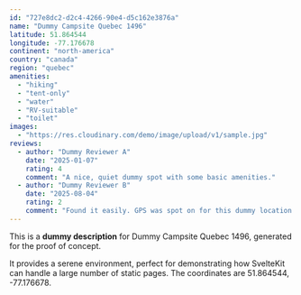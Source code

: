 ```yaml
---
id: "727e8dc2-d2c4-4266-90e4-d5c162e3876a"
name: "Dummy Campsite Quebec 1496"
latitude: 51.864544
longitude: -77.176678
continent: "north-america"
country: "canada"
region: "quebec"
amenities:
  - "hiking"
  - "tent-only"
  - "water"
  - "RV-suitable"
  - "toilet"
images:
  - "https://res.cloudinary.com/demo/image/upload/v1/sample.jpg"
reviews:
  - author: "Dummy Reviewer A"
    date: "2025-01-07"
    rating: 4
    comment: "A nice, quiet dummy spot with some basic amenities."
  - author: "Dummy Reviewer B"
    date: "2025-08-04"
    rating: 2
    comment: "Found it easily. GPS was spot on for this dummy location."
---
```


This is a **dummy description** for Dummy Campsite Quebec 1496, generated for the proof of concept.

It provides a serene environment, perfect for demonstrating how SvelteKit can handle a large number of static pages. The coordinates are 51.864544, -77.176678.

